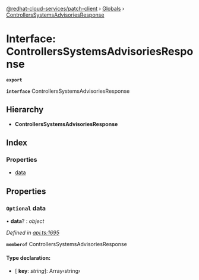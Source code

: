 [@redhat-cloud-services/patch-client](../README.md) › [Globals](../globals.md) › [ControllersSystemsAdvisoriesResponse](controllerssystemsadvisoriesresponse.md)

# Interface: ControllersSystemsAdvisoriesResponse

**`export`** 

**`interface`** ControllersSystemsAdvisoriesResponse

## Hierarchy

* **ControllersSystemsAdvisoriesResponse**

## Index

### Properties

* [data](controllerssystemsadvisoriesresponse.md#optional-data)

## Properties

### `Optional` data

• **data**? : *object*

*Defined in [api.ts:1695](https://github.com/RedHatInsights/javascript-clients/blob/898b2150/packages/patch/api.ts#L1695)*

**`memberof`** ControllersSystemsAdvisoriesResponse

#### Type declaration:

* \[ **key**: *string*\]: Array‹string›
